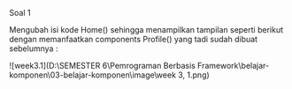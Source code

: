 Soal 1

Mengubah isi kode Home() sehingga menampilkan tampilan seperti berikut dengan memanfaatkan components Profile() yang tadi sudah dibuat sebelumnya :

![week3.1](D:\SEMESTER 6\Pemrograman Berbasis Framework\belajar-komponen\03-belajar-komponen\image\week 3, 1.png)